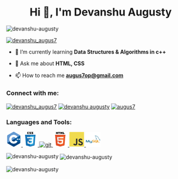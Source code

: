 <h1 align="center">Hi 👋, I'm Devanshu Augusty</h1>


<p align="left"> <img src="https://komarev.com/ghpvc/?username=devanshu-augusty&label=Profile%20views&color=0e75b6&style=flat" alt="devanshu-augusty" /> </p>

<p align="left"> <a href="https://twitter.com/devanshu_augus7" target="blank"><img src="https://img.shields.io/twitter/follow/devanshu_augus7?logo=twitter&style=for-the-badge" alt="devanshu_augus7" /></a> </p>

- 🌱 I’m currently learning **Data Structures & Algorithms in c++**

- 💬 Ask me about **HTML, CSS**

- 📫 How to reach me **augus7op@gmail.com**

<h3 align="left">Connect with me:</h3>
<p align="left">
<a href="https://twitter.com/DAugus7/" target="blank"><img align="center" src="https://raw.githubusercontent.com/rahuldkjain/github-profile-readme-generator/master/src/images/icons/Social/twitter.svg" alt="devanshu_augus7" height="30" width="40" /></a>
<a href="https://www.linkedin.com/in/devanshu-augusty-25204a1b8/" target="blank"><img align="center" src="https://raw.githubusercontent.com/rahuldkjain/github-profile-readme-generator/master/src/images/icons/Social/linked-in-alt.svg" alt="devanshu augusty" height="30" width="40" /></a>
<a href="https://leetcode.com/Augus7/" target="blank"><img align="center" src="https://raw.githubusercontent.com/rahuldkjain/github-profile-readme-generator/master/src/images/icons/Social/leet-code.svg" alt="augus7" height="30" width="40" /></a>
</p>

<h3 align="left">Languages and Tools:</h3>
<p align="left"> <a href="https://www.w3schools.com/cpp/" target="_blank" rel="noreferrer"> <img src="https://raw.githubusercontent.com/devicons/devicon/master/icons/cplusplus/cplusplus-original.svg" alt="cplusplus" width="40" height="40"/> </a> <a href="https://www.w3schools.com/css/" target="_blank" rel="noreferrer"> <img src="https://raw.githubusercontent.com/devicons/devicon/master/icons/css3/css3-original-wordmark.svg" alt="css3" width="40" height="40"/> </a> <a href="https://git-scm.com/" target="_blank" rel="noreferrer"> <img src="https://www.vectorlogo.zone/logos/git-scm/git-scm-icon.svg" alt="git" width="40" height="40"/> </a> <a href="https://www.w3.org/html/" target="_blank" rel="noreferrer"> <img src="https://raw.githubusercontent.com/devicons/devicon/master/icons/html5/html5-original-wordmark.svg" alt="html5" width="40" height="40"/> </a> <a href="https://developer.mozilla.org/en-US/docs/Web/JavaScript" target="_blank" rel="noreferrer"> <img src="https://raw.githubusercontent.com/devicons/devicon/master/icons/javascript/javascript-original.svg" alt="javascript" width="40" height="40"/> </a> <a href="https://www.mysql.com/" target="_blank" rel="noreferrer"> <img src="https://raw.githubusercontent.com/devicons/devicon/master/icons/mysql/mysql-original-wordmark.svg" alt="mysql" width="40" height="40"/> </a> </p>

<p><img align="left" src="https://github-readme-stats.vercel.app/api/top-langs?username=devanshu-augusty&show_icons=true&locale=en&layout=compact" alt="devanshu-augusty" /></p>

<p>&nbsp;<img align="center" src="https://github-readme-stats.vercel.app/api?username=devanshu-augusty&show_icons=true&locale=en" alt="devanshu-augusty" /></p>

<p><img align="center" src="https://github-readme-streak-stats.herokuapp.com/?user=devanshu-augusty&" alt="devanshu-augusty" /></p>
